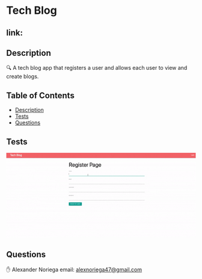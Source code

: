 # Tech Blog
  ## link:
## Description
🔍 
A tech blog app that registers a user and allows each user to view and create blogs. 
## Table of Contents
- [Description](#description)
- [Tests](#tests)
- [Questions](#questions)
## Tests
![workout_tracker](asset/techBlog.gif)
## Questions
✋ 
Alexander Noriega
email: alexnoriega47@gmail.com
